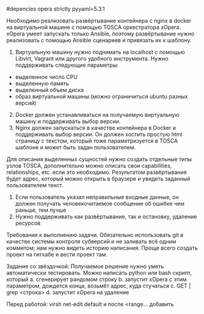 #depencies
opera
strictly pyyaml=5.3.1

Необходимо реализовать развёртывание контейнера с nginx в docker на виртуальной машине с помощью TOSCA оркестратора xOpera. xOpera умеет запускать только Ansible, поэтому развёртывание нужно реализовать с помощью Ansible сценариев и привязать их к шаблону.

1) Виртуальную машину нужно поднимать на localhost с помощью Libvirt, Vagrant или другого удобного инструмента. Нужно поддерживать следующие параметры:
- выделенное число CPU
- выделенную память
- выделенный объем диска
- образ виртуальной машины (можно ограничиться ubuntu разных версий)
2) Docker должен устанавливаться на получаемую виртуальную машину и поддерживать выбор версии.
3) Nginx должен запускаться в качестве контейнера в Docker и поддерживать выбор версии. Он должен хостить простую html страницу с текстом, который тоже параметризуется в TOSCA шаблоне и может быть задан пользователем.

Для описания выделенных сущностей нужно создать отдельные типы узлов TOSCA, дополнительно можно описать свои capabilities, relationships, etc. если это необходимо.
Результатом развёртывания будет адрес, который можно открыть в браузере и увидеть заданный пользователем текст.

1) Если пользователь указал неправильные входные данные, он должен получать человекочитаемое сообщение об ошибке чем раньше, тем лучше
2) Нужно поддерживать как развёртывание, так и остановку, удаление ресурсов

Требования к выполнению задачи. Обязательно использовать git  в качестве системы контроля субверсий и не заливать всё одним коммитом; нам нужно видеть историю написания. Проще всего создать проект на гитхабе и вести проект там.

Задание со звёздочкой: Получаемое решение нужно уметь автоматически тестировать. Можно написать python или bash скрипт, который
  a. сгенерирует рандомом строку
  b. запустит xOpera с этим параметром, дождется конца, возьмёт адрес, куда стучаться
  c. GET <adress> | grep <строка>
  d. запустит xOpera на удаление

Перед работой:
virsh net-edit default
и после <range... добавить
<host mac='52:54:00:f3:83:87' ip='192.168.122.55'/>
